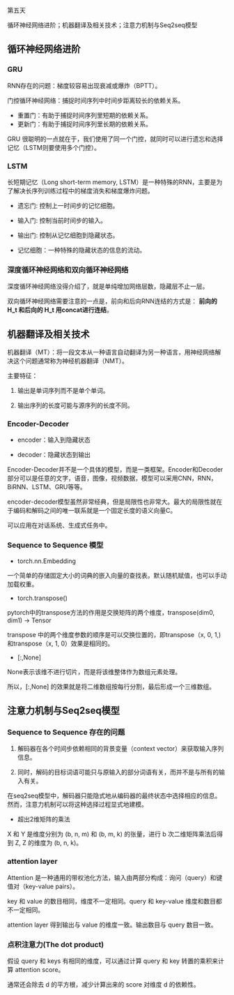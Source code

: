 第五天

循环神经网络进阶；机器翻译及相关技术；注意力机制与Seq2seq模型

## 循环神经网络进阶

### GRU

RNN存在的问题：梯度较容易出现衰减或爆炸（BPTT）。

门控循环神经网络：捕捉时间序列中时间步距离较长的依赖关系。

* 重置门：有助于捕捉时间序列里短期的依赖关系。
* 更新门：有助于捕捉时间序列里长期的依赖关系。

GRU 很聪明的一点就在于，我们使用了同一个门控，就同时可以进行遗忘和选择记忆（LSTM则要使用多个门控）。

### LSTM

长短期记忆（Long short-term memory, LSTM）是一种特殊的RNN，主要是为了解决长序列训练过程中的梯度消失和梯度爆炸问题。

* 遗忘门: 控制上一时间步的记忆细胞。
* 输入门: 控制当前时间步的输入。
* 输出门: 控制从记忆细胞到隐藏状态。

* 记忆细胞：一种特殊的隐藏状态的信息的流动。

### 深度循环神经网络和双向循环神经网络

深度循环神经网络没得介绍了，就是单纯增加网络层数，隐藏层不止一层。

双向循环神经网络需要注意的一点是，前向和后向RNN连结的方式是： **前向的 H_t 和后向的 H_t 用concat进行连结**。

## 机器翻译及相关技术

机器翻译（MT）：将一段文本从一种语言自动翻译为另一种语言，用神经网络解决这个问题通常称为神经机器翻译（NMT）。

主要特征：

1. 输出是单词序列而不是单个单词。

2. 输出序列的长度可能与源序列的长度不同。

### Encoder-Decoder

* encoder：输入到隐藏状态

* decoder：隐藏状态到输出

Encoder-Decoder并不是一个具体的模型，而是一类框架。Encoder和Decoder部分可以是任意的文字，语音，图像，视频数据，模型可以采用CNN，RNN，BiRNN、LSTM、GRU等等。

encoder-decoder模型虽然非常经典，但是局限性也非常大。最大的局限性就在于编码和解码之间的唯一联系就是一个固定长度的语义向量C。

可以应用在对话系统、生成式任务中。

### Sequence to Sequence 模型

* torch.nn.Embedding

一个简单的存储固定大小的词典的嵌入向量的查找表。默认随机赋值，也可以手动加载权重。

* torch.transpose()

pytorch中的transpose方法的作用是交换矩阵的两个维度，transpose(dim0, dim1) → Tensor

transpose 中的两个维度参数的顺序是可以交换位置的，即transpose（x, 0, 1,) 和transpose（x, 1, 0）效果是相同的。

* [:,None]

None表示该维不进行切片，而是将该维整体作为数组元素处理。

所以，[:,None] 的效果就是将二维数组按每行分割，最后形成一个三维数组。

## 注意力机制与Seq2seq模型

### Sequence to Sequence 存在的问题

1. 解码器在各个时间步依赖相同的背景变量（context vector）来获取输⼊序列信息。

2. 同时，解码的目标词语可能只与原输入的部分词语有关，而并不是与所有的输入有关。

在seq2seq模型中，解码器只能隐式地从编码器的最终状态中选择相应的信息。然而，注意力机制可以将这种选择过程显式地建模。

* 超出2维矩阵的乘法

X 和 Y 是维度分别为 (b, n, m) 和 (b, m, k) 的张量，进行 b 次二维矩阵乘法后得到 Z, Z 的维度为 (b, n, k)。

### attention layer

Attention 是一种通用的带权池化方法，输入由两部分构成：询问（query）和键值对（key-value pairs）。

key 和 value 的数目相同，维度不一定相同。query 和 key-value 维度和数目都不一定相同。

attention layer 得到输出与 value 的维度一致。输出数目与 query 数目一致。

### 点积注意力(The dot product)

假设 query 和 keys 有相同的维度，可以通过计算 query 和 key 转置的乘积来计算 attention score。

通常还会除去 d 的平方根，减少计算出来的 score 对维度 d 的依赖性。
